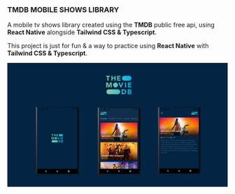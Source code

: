 ### TMDB MOBILE SHOWS LIBRARY
<p align="left">A mobile tv shows library created using the <b>TMDB</b> public free api, using <b>React Native</b> alongside <b>Tailwind CSS & Typescript</b>.</p>
<p>This project is just for fun & a way to practice using <b>React Native</b> with <b>Tailwind CSS & Typescript</b>.</p>
<img src="./assets/app-cover.png" alt="tmdb-library-mobile-app">